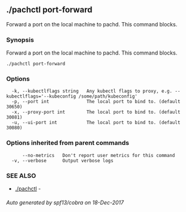 ## ./pachctl port-forward

Forward a port on the local machine to pachd. This command blocks.

### Synopsis


Forward a port on the local machine to pachd. This command blocks.

```
./pachctl port-forward
```

### Options

```
  -k, --kubectlflags string   Any kubectl flags to proxy, e.g. --kubectlflags='--kubeconfig /some/path/kubeconfig'
  -p, --port int              The local port to bind to. (default 30650)
  -x, --proxy-port int        The local port to bind to. (default 30081)
  -u, --ui-port int           The local port to bind to. (default 30080)
```

### Options inherited from parent commands

```
      --no-metrics   Don't report user metrics for this command
  -v, --verbose      Output verbose logs
```

### SEE ALSO
* [./pachctl](./pachctl.md)	 - 

###### Auto generated by spf13/cobra on 18-Dec-2017
